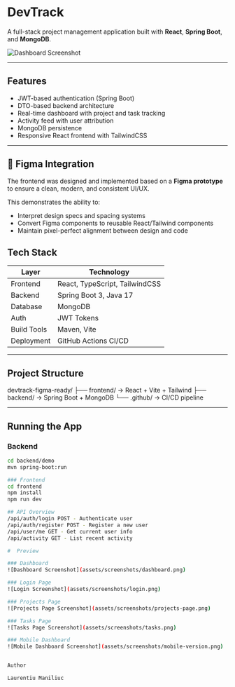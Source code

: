 #  DevTrack

A full-stack project management application built with **React**, **Spring Boot**, and **MongoDB**.

![Dashboard Screenshot](screenshots/dashboard.png)

---

##  Features
-  JWT-based authentication (Spring Boot)
-  DTO-based backend architecture
-  Real-time dashboard with project and task tracking
-  Activity feed with user attribution
-  MongoDB persistence
-  Responsive React frontend with TailwindCSS

---

## 🎨 Figma Integration

The frontend was designed and implemented based on a **Figma prototype** to ensure a clean, modern, and consistent UI/UX.

This demonstrates the ability to:
- Interpret design specs and spacing systems
- Convert Figma components to reusable React/Tailwind components
- Maintain pixel-perfect alignment between design and code


##  Tech Stack

| Layer | Technology |
|-------|-------------|
| Frontend | React, TypeScript, TailwindCSS |
| Backend | Spring Boot 3, Java 17 |
| Database | MongoDB |
| Auth | JWT Tokens |
| Build Tools | Maven, Vite |
| Deployment | GitHub Actions CI/CD |

---

##  Project Structure
devtrack-figma-ready/
├── frontend/    → React + Vite + Tailwind
├── backend/     → Spring Boot + MongoDB
└── .github/     → CI/CD pipeline

---

##  Running the App

### Backend
```bash
cd backend/demo
mvn spring-boot:run

### Frontend
cd frontend
npm install
npm run dev

## API Overview
/api/auth/login POST - Authenticate user
/api/auth/register POST - Register a new user
/api/user/me GET - Get current user info
/api/activity GET - List recent activity

#  Preview

### Dashboard
![Dashboard Screenshot](assets/screenshots/dashboard.png)

### Login Page
![Login Screenshot](assets/screenshots/login.png)

### Projects Page
![Projects Page Screenshot](assets/screenshots/projects-page.png)

### Tasks Page
![Tasks Page Screenshot](assets/screenshots/tasks.png)

### Mobile Dashboard
![Mobile Dashboard Screenshot](assets/screenshots/mobile-version.png)


Author

Laurentiu Maniliuc


